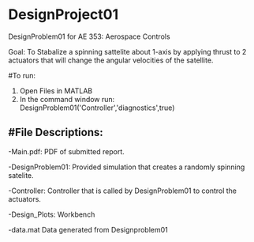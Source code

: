 # DesignProject01
DesignProblem01 for AE 353: Aerospace Controls

Goal:
To Stabalize a spinning sattelite about 1-axis by applying thrust to 2 actuators that will change the angular velocities of the satellite.

#To run:
1) Open Files in MATLAB
2) In the command window run:
    DesignProblem01('Controller','diagnostics',true)
    
    
#File Descriptions:
------------------
-Main.pdf:
    PDF of submitted report.
    
-DesignProblem01:
    Provided simulation that creates a randomly spinning satelite.
    
-Controller:
    Controller that is called by DesignProblem01 to control the actuators. 
    
-Design_Plots:
     Workbench 
     
-data.mat
      Data generated from Designproblem01
    
